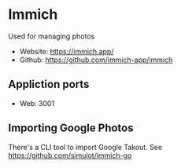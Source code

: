# Immich

Used for managing photos

- Website: https://immich.app/
- Github: https://github.com/immich-app/immich

## Appliction ports

- Web: 3001

## Importing Google Photos

There's a CLI tool to import Google Takout. See https://github.com/simulot/immich-go